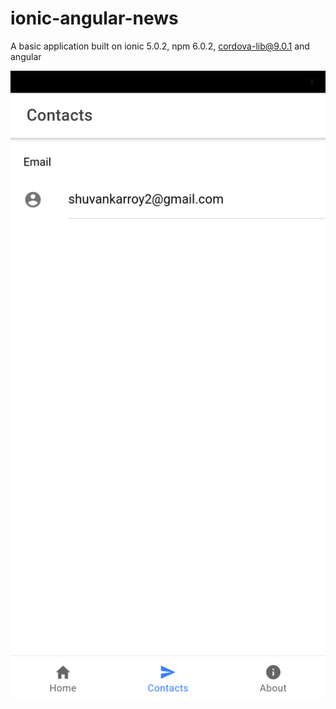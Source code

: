 # ionic-angular-news
A basic application built on ionic 5.0.2, npm 6.0.2, cordova-lib@9.0.1 and angular

![Alt text](/news_app_screen_shot/Contacts.png?raw=true "Title")
